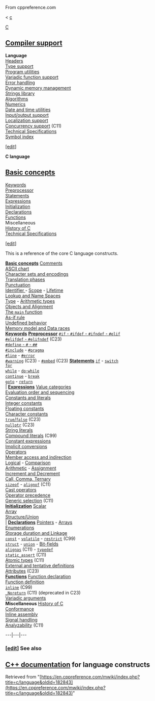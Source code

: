 From cppreference.com

< [c](../c.html "c")

[ C](../c.html "c")

[Compiler support](compiler_support.html "c/compiler support")  
---  
**Language**  
[Headers](header.html "c/header")  
[Type support](types.html "c/types")  
[Program utilities](program.html "c/program")  
[Variadic function support](variadic.html "c/variadic")  
[Error handling](error.html "c/error")  
[Dynamic memory management](memory.html "c/memory")  
[Strings library](string.html "c/string")  
[Algorithms](algorithm.html "c/algorithm")  
[Numerics](numeric.html "c/numeric")  
[Date and time utilities](chrono.html "c/chrono")  
[Input/output support](io.html "c/io")  
[Localization support](locale.html "c/locale")  
[Concurrency support](thread.html "c/thread") (C11)  
[Technical Specifications](experimental.html "c/experimental")  
[Symbol index](index.html "c/symbol index")  
  
[[edit]](https://en.cppreference.com/mwiki/index.php?title=Template:c/navbar_content&action=edit)

**C language**

[Basic concepts](language/basic_concepts.html "c/language/basic concepts")  
---  
[ Keywords](keyword.html "c/keyword")  
[ Preprocessor](preprocessor.html "c/preprocessor")  
[ Statements](language/statements.html "c/language/statements")  
[ Expressions](language/operators.html "c/language/expressions")  
[ Initialization](language/initialization.html "c/language/initialization")  
[ Declarations](language/declarations.html "c/language/declarations")  
[ Functions](language/functions.html "c/language/functions")  
Miscellaneous  
[ History of C](language/history.html "c/language/history")  
[Technical Specifications](experimental.html "c/experimental")  
  
[[edit]](https://en.cppreference.com/mwiki/index.php?title=Template:c/language/navbar_content&action=edit)

This is a reference of the core C language constructs. 

**[Basic concepts](language/basic_concepts.html "c/language/basic concepts")** [ Comments](comment.html "c/comment")  
[ ASCII chart](language/ascii.html "c/language/ascii")  
[ Character sets and encodings](language/charset.html "c/language/charset")  
[ Translation phases](language/translation_phases.html "c/language/translation phases")  
[ Punctuation](language/punctuators.html "c/language/punctuators")  
[ Identifier ](language/identifiers.html "c/language/identifier") \- [ Scope](language/scope.html "c/language/scope") \- [ Lifetime](language/lifetime.html "c/language/lifetime")  
[ Lookup and Name Spaces](language/name_space.html "c/language/name space")  
[ Type](language/compatible_type.html "c/language/type") \- [ Arithmetic types](language/arithmetic_types.html "c/language/arithmetic types")  
[ Objects and Alignment](language/object.html "c/language/object")   
[ The `main` function](language/main_function.html "c/language/main function")  
[ As-if rule](language/as_if.html "c/language/as if")  
[ Undefined behavior](language/behavior.html "c/language/behavior")  
[ Memory model and Data races](language/memory_model.html "c/language/memory model")  
**[Keywords](keyword.html "c/keyword")** **[Preprocessor](preprocessor.html "c/preprocessor")** [ `#if` \- `#ifdef` \- `#ifndef` \- `#elif`](preprocessor/conditional.html "c/preprocessor/conditional")  
[ `#elifdef` \- `#elifndef`](preprocessor/conditional.html "c/preprocessor/conditional") (C23)  
[ `#define` \- `#` \- `##`](preprocessor/replace.html "c/preprocessor/replace")  
[`#include`](preprocessor/include.html "c/preprocessor/include") \- [`#pragma`](preprocessor/impl.html "c/preprocessor/impl")  
[`#line`](preprocessor/line.html "c/preprocessor/line") \- [`#error`](preprocessor/warning.html "c/preprocessor/error")  
[`#warning`](preprocessor/warning.html "c/preprocessor/error") (C23) \- [`#embed`](preprocessor/embed.html "c/preprocessor/embed") (C23) **[Statements](language/statements.html "c/language/statements")** [`if`](language/if.html "c/language/if") \- [`switch`](language/switch.html "c/language/switch")  
[`for`](language/for.html "c/language/for")  
[`while`](language/while.html "c/language/while") \- [`do`-`while`](language/do.html "c/language/do")  
[`continue`](language/continue.html "c/language/continue") \- [`break`](language/break.html "c/language/break")  
[`goto`](language/goto.html "c/language/goto") \- [`return`](language/return.html "c/language/return")  
|  **[Expressions](language/operators.html "c/language/expressions")** [ Value categories](language/value_category.html "c/language/value category")  
[ Evaluation order and sequencing](language/eval_order.html "c/language/eval order")  
[ Constants and literals](language/operators.html#Constants_and_literals "c/language/expressions")  
[Integer constants](language/integer_constant.html "c/language/integer constant")  
[Floating constants](language/floating_constant.html "c/language/floating constant")  
[Character constants](language/character_constant.html "c/language/character constant")  
[`true`/`false`](language/bool_constant.html "c/language/bool constant") (C23)  
[`nullptr`](language/nullptr.html "c/language/nullptr") (C23)  
[String literals](language/string_literal.html "c/language/string literal")  
[Compound literals](language/compound_literal.html "c/language/compound literal") (C99)  
[ Constant expressions](language/constant_expression.html "c/language/constant expression")  
[ Implicit conversions](language/conversion.html "c/language/conversion")   
[Operators](language/operators.html#Operators "c/language/expressions")  
[ Member access and indirection](language/operator_member_access.html "c/language/operator member access")  
[ Logical](language/operator_logical.html "c/language/operator logical") \- [ Comparison](language/operator_comparison.html "c/language/operator comparison")  
[ Arithmetic](language/operator_arithmetic.html "c/language/operator arithmetic") \- [ Assignment](language/operator_assignment.html "c/language/operator assignment")  
[ Increment and Decrement](language/operator_incdec.html "c/language/operator incdec")  
[ Call, Comma, Ternary](language/operator_other.html "c/language/operator other")  
[`sizeof`](language/sizeof.html "c/language/sizeof") \- [`alignof`](language/alignof.html "c/language/alignof") (C11)  
[ Cast operators](language/cast.html "c/language/cast")  
[ Operator precedence](language/operator_precedence.html "c/language/operator precedence")  
[ Generic selection](language/generic.html "c/language/generic") (C11)  
**[Initialization](language/initialization.html "c/language/initialization")** [ Scalar](language/scalar_initialization.html "c/language/scalar initialization")  
[ Array](language/array_initialization.html "c/language/array initialization")  
[ Structure/Union ](language/struct_initialization.html "c/language/struct initialization")  
|  **[Declarations](language/declarations.html "c/language/declarations")** [ Pointers](language/pointer.html "c/language/pointer") \- [ Arrays](language/array.html "c/language/array")  
[ Enumerations](language/enum.html "c/language/enum")  
[ Storage duration and Linkage ](language/storage_class_specifiers.html "c/language/storage duration")  
[`const`](language/const.html "c/language/const") \- [`volatile`](language/volatile.html "c/language/volatile") \- [`restrict`](language/restrict.html "c/language/restrict") (C99)  
[`struct`](language/struct.html "c/language/struct") \- [`union`](language/union.html "c/language/union") \- [ Bit-fields](language/bit_field.html "c/language/bit field")  
[`alignas`](language/alignas.html "c/language/alignas") (C11) \- [`typedef`](language/typedef.html "c/language/typedef")  
[`static_assert`](language/static_assert.html "c/language/static assert") (C11)  
[ Atomic types](language/atomic.html "c/language/atomic") (C11)  
[ External and tentative definitions](language/extern.html "c/language/extern")  
[ Attributes](language/attributes.html "c/language/attributes") (C23)  
**[Functions](language/functions.html "c/language/functions")** [ Function declaration](language/function_declaration.html "c/language/function declaration")  
[ Function definition](language/function_definition.html "c/language/function definition")  
[`inline`](language/inline.html "c/language/inline") (C99)  
[`_Noreturn`](language/noreturn.html "c/language/ Noreturn") (C11) (deprecated in C23)  
[ Variadic arguments](language/variadic.html "c/language/variadic")  
**Miscellaneous** [ History of C](language/history.html "c/language/history")  
[ Conformance](language/conformance.html "c/language/conformance")  
[ Inline assembly](language/asm.html "c/language/asm")  
[ Signal handling](https://en.cppreference.com/mwiki/index.php?title=c/language/signal&action=edit&redlink=1 "c/language/signal（页面不存在）")   
[ Analyzability](language/analyzability.html "c/language/analyzability") (C11)  
  
  
  
---|---|---  
  
### [[edit](https://en.cppreference.com/mwiki/index.php?title=c/language&action=edit&section=1 "Edit section: See also")] See also

[C++ documentation](../cpp/language.html "cpp/language") for language constructs  
---  
  
Retrieved from "[https://en.cppreference.com/mwiki/index.php?title=c/language&oldid=182843](https://en.cppreference.com/mwiki/index.php?title=c/language&oldid=182843)" 
